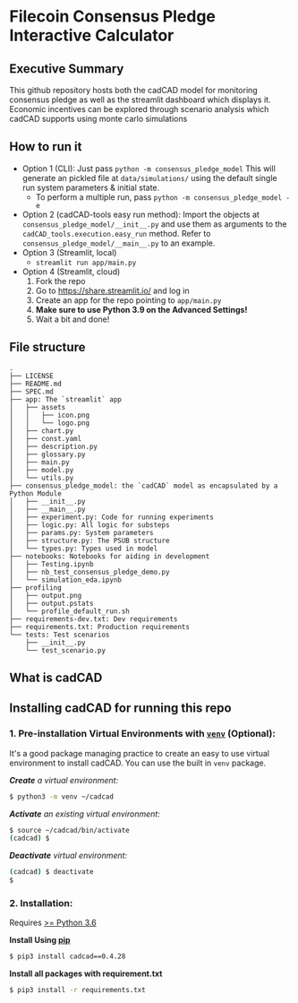 # Filecoin Consensus Pledge Interactive Calculator

## Executive Summary

This github repository hosts both the cadCAD model for monitoring consensus pledge as well as the streamlit dashboard which displays it. Economic incentives can be explored through scenario analysis which cadCAD supports using monte carlo simulations

## How to run it

- Option 1 (CLI): Just pass `python -m consensus_pledge_model`
This will generate an pickled file at `data/simulations/` using the default single run
system parameters & initial state.
    - To perform a multiple run, pass `python -m consensus_pledge_model -e`
- Option 2 (cadCAD-tools easy run method): Import the objects at `consensus_pledge_model/__init__.py`
and use them as arguments to the `cadCAD_tools.execution.easy_run` method. Refer to `consensus_pledge_model/__main__.py` to an example.
- Option 3 (Streamlit, local)
    - `streamlit run app/main.py`
- Option 4 (Streamlit, cloud)
    1. Fork the repo
    2. Go to https://share.streamlit.io/ and log in
    3. Create an app for the repo pointing to `app/main.py`
    4. **Make sure to use Python 3.9 on the Advanced Settings!**
    5. Wait a bit and done!

## File structure

```
.
├── LICENSE
├── README.md
├── SPEC.md
├── app: The `streamlit` app
│   ├── assets
│   │   ├── icon.png
│   │   └── logo.png
│   ├── chart.py
│   ├── const.yaml
│   ├── description.py
│   ├── glossary.py
│   ├── main.py
│   ├── model.py
│   └── utils.py
├── consensus_pledge_model: the `cadCAD` model as encapsulated by a Python Module
│   ├── __init__.py
│   ├── __main__.py
│   ├── experiment.py: Code for running experiments
│   ├── logic.py: All logic for substeps
│   ├── params.py: System parameters
│   ├── structure.py: The PSUB structure
│   └── types.py: Types used in model
├── notebooks: Notebooks for aiding in development
│   ├── Testing.ipynb
│   ├── nb_test_consensus_pledge_demo.py
│   └── simulation_eda.ipynb
├── profiling
│   ├── output.png
│   ├── output.pstats
│   └── profile_default_run.sh
├── requirements-dev.txt: Dev requirements
├── requirements.txt: Production requirements
└── tests: Test scenarios
    ├── __init__.py
    └── test_scenario.py
```

## What is cadCAD
## Installing cadCAD for running this repo

### 1. Pre-installation Virtual Environments with [`venv`](https://docs.python.org/3/library/venv.html) (Optional):
It's a good package managing practice to create an easy to use virtual environment to install cadCAD. You can use the built in `venv` package.

***Create** a virtual environment:*
```bash
$ python3 -m venv ~/cadcad
```

***Activate** an existing virtual environment:*
```bash
$ source ~/cadcad/bin/activate
(cadcad) $
```

***Deactivate** virtual environment:*
```bash
(cadcad) $ deactivate
$
```

### 2. Installation: 
Requires [>= Python 3.6](https://www.python.org/downloads/) 

**Install Using [pip](https://pypi.org/project/cadCAD/)** 
```bash
$ pip3 install cadcad==0.4.28
```

**Install all packages with requirement.txt**
```bash
$ pip3 install -r requirements.txt
```